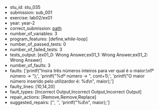 - stu_id: stu_035	       
- submission: sub_001
- exercise: lab02/ex01
- year: year-2
- correct_submission: [path](https://github.com/pmorvalho/C-Pack-IPAs/blob/main/correct_submissions/year-2/lab02/ex01/ex01-stu_035-sub_002)
- number_of_variables: 3
- program_features: [define,while-loop] 
- number_of_passed_tests: 0
- number_of_failed_tests: 3
- tests_output: [ex01_0: Wrong Answer,ex01_1: Wrong Answer,ex01_2: Wrong Answer]
- number_of_faults: 3
- faults: ['printf("Insira três números inteiros para ver qual é o maior:\n1º número -> ");', 'printf("%dº número -> ", cont+1);', 'printf("O maior número inserido pelo utilizardor é: %d\n", maior);']
- faulty_lines: [10,14,20]
- fault_types: [Incorrect Output,Incorrect Output,Incorrect Output]
- repair_actions: [Remove,Remove,Replace] 
- suggested_repairs: ['', '', 'printf("%d\n", maior);']
